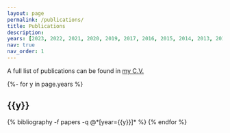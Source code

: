 ```yaml
---
layout: page
permalink: /publications/
title: Publications
description:
years: [2023, 2022, 2021, 2020, 2019, 2017, 2016, 2015, 2014, 2013, 2012, 2010, 2005, 2003]
nav: true
nav_order: 1
---
```


A full list of publications can be found in [my C.V.](https://annakijas1.github.io/assets/pdf/2022-Kijas_CV.pdf)

<!-- _pages/publications.md -->
<div class="publications">

{%- for y in page.years %}
  <h2 class="year">{{y}}</h2>
  {% bibliography -f papers -q @*[year={{y}}]* %}
{% endfor %}

</div>

